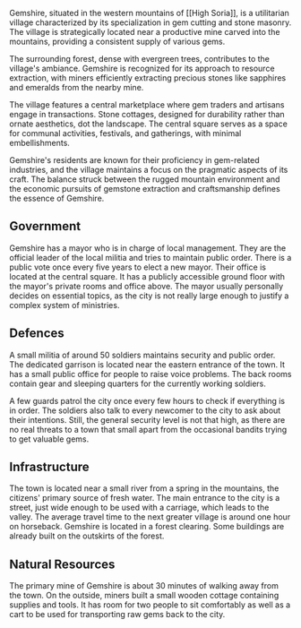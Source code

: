 Gemshire, situated in the western mountains of [[High Soria]], is a utilitarian village characterized by its specialization in gem cutting and stone masonry. The village is strategically located near a productive mine carved into the mountains, providing a consistent supply of various gems.

The surrounding forest, dense with evergreen trees, contributes to the village's ambiance. Gemshire is recognized for its approach to resource extraction, with miners efficiently extracting precious stones like sapphires and emeralds from the nearby mine.

The village features a central marketplace where gem traders and artisans engage in transactions. Stone cottages, designed for durability rather than ornate aesthetics, dot the landscape. The central square serves as a space for communal activities, festivals, and gatherings, with minimal embellishments.

Gemshire's residents are known for their proficiency in gem-related industries, and the village maintains a focus on the pragmatic aspects of its craft. The balance struck between the rugged mountain environment and the economic pursuits of gemstone extraction and craftsmanship defines the essence of Gemshire.
## Government
Gemshire has a mayor who is in charge of local management. They are the official leader of the local militia and tries to maintain public order. There is a public vote once every five years to elect a new mayor. Their office is located at the central square. It has a publicly accessible ground floor with the mayor's private rooms and office above. The mayor usually personally decides on essential topics, as the city is not really large enough to justify a complex system of ministries.
## Defences
A small militia of around 50 soldiers maintains security and public order. The dedicated garrison is located near the eastern entrance of the town. It has a small public office for people to raise voice problems. The back rooms contain gear and sleeping quarters for the currently working soldiers. 

A few guards patrol the city once every few hours to check if everything is in order. The soldiers also talk to every newcomer to the city to ask about their intentions. Still, the general security level is not that high, as there are no real threats to a town that small apart from the occasional bandits trying to get valuable gems.
## Infrastructure
The town is located near a small river from a spring in the mountains, the citizens' primary source of fresh water. The main entrance to the city is a street, just wide enough to be used with a carriage, which leads to the valley. The average travel time to the next greater village is around one hour on horseback. Gemshire is located in a forest clearing. Some buildings are already built on the outskirts of the forest.
## Natural Resources
The primary mine of Gemshire is about 30 minutes of walking away from the town.  On the outside, miners built a small wooden cottage containing supplies and tools. It has room for two people to sit comfortably as well as a cart to be used for transporting raw gems back to the city.